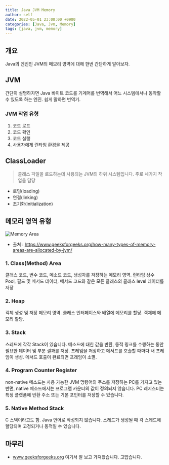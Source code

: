 ```yaml
---
title: Java JVM Memory
author: self
date: 2022-05-01 23:00:00 +0900
categories: [Java, Jvm, Memory]
tags: [java, jvm, memory]
---
```


## 개요
Java의 엔진인 JVM의 메모리 영역에 대해 한번 간단하게 알아보자.

## JVM
간단히 설명하자면 Java 바이트 코드를 기계어롤 번역해서 어느 시스템에서나 동작할 수 있도록 하는 엔진.
쉽게 말하면 번역기.

### JVM 작업 유형
1. 코드 로드
2. 코드 확인
3. 코드 실행
4. 사용자에게 런타임 환경을 제공

## ClassLoader
> 클래스 파일을 로드하는데 사용되는 JVM의 하위 시스템입니다. 주로 세가지 작업을 담당

* 로딩(loading)
* 연결(linking)
* 초기화(initialization)

## 메모리 영역 유형
![Memory Area](https://media.geeksforgeeks.org/wp-content/uploads/20190614230114/JVM-Architecture-diagram.jpg)
* 출처 : https://www.geeksforgeeks.org/how-many-types-of-memory-areas-are-allocated-by-jvm/


### 1. Class(Method) Area
클래스 코드, 변수 코드, 메소드 코드, 생성자를 저장하는 메모리 영역. 런타임 상수 Pool, 필드 및 메서드 데이터, 메서드 코드와 같은 모든 클래스의 클래스 level 데이터를 저장

### 2. Heap
객체 생성 및 저장 메모리 영역. 클래스 인터페이스와 배열에 메모리를 할당. 객체에 메모리 할당.

### 3. Stack
스레드에 각각 Stack이 있습니다. 메소드에 대한 값을 반환, 동적 링크를 수행하는 동안 필요한 데이터 및 부분 결과를 저장.
프레임을 저장하고 메서드를 호출할 때마다 새 프레임이 생성. 메서드 호출이 완료되면 프레임이 소멸.

### 4. Program Counter Register
non-native 메소드는 사용 가능한 JVM 명령어의 주소를 저장하는 PC를 가지고 있는 반면, native 메소드에서는 프로그램 카운터의 값이 정의되지 않습니다. PC 레지스터는 특정 플랫폼에 반환 주소 또는 기본 포인터를 저장할 수 있습니다.

### 5. Native Method Stack
C 스택이라고도 함. Java 언어로 작성되지 않습니다. 스레드가 생성될 때 각 스레드에 할당되며 고정되거나 동적일 수 있습니다.


## 마무리
- www.geeksforgeeks.org 여기서 잘 보고 가져왔습니다. 고맙습니다.

